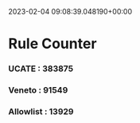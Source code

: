 2023-02-04 09:08:39.048190+00:00
# Rule Counter 
 ### UCATE : 383875

 ### Veneto : 91549

 ### Allowlist : 13929